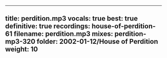 
---
title: perdition.mp3
vocals: true
best: true
definitive: true
recordings: house-of-perdition-61
filename: perdition.mp3
mixes: perdition-mp3-320
folder: 2002-01-12/House of Perdition
weight: 10
---
